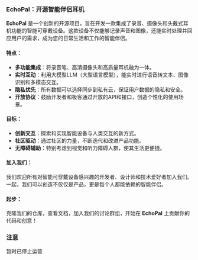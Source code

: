 ### EchoPal：开源智能伴侣耳机

**EchoPal** 是一个创新的开源项目，旨在开发一款集成了录音、摄像头和头戴式耳机功能的智能可穿戴设备。这款设备不仅能够记录声音和图像，还能实时处理并回应用户的需求，成为您的日常生活和工作的智能伴侣。

#### 特点：
- **多功能集成**：将录音笔、高清摄像头和高质量耳机融为一体。
- **实时互动**：利用大模型LLM（大型语言模型），能实时进行语音转文本、图像识别和多模态交互。
- **隐私优先**：所有数据可以选择同步到私有云，保证用户数据的隐私和安全。
- **开放协议**：鼓励开发者和极客通过开放的API和接口，创造个性化的使用场景。

#### 目标：
- **创新交互**：探索和实现智能设备与人类交互的新方式。
- **社区驱动**：通过社区的力量，不断迭代和改进产品功能。
- **无障碍辅助**：特别考虑到视觉和听力障碍人群，使其生活更便捷。

#### 加入我们：
我们欢迎所有对智能可穿戴设备感兴趣的开发者、设计师和技术爱好者加入我们。一起，我们可以创造不仅仅是产品，更是每个人都能依赖的智能伴侣。

#### 起步：
克隆我们的仓库，查看文档，加入我们的讨论群组，开始在 **EchoPal** 上贡献你的代码和创意！

### 注意

暂时已停止运营
